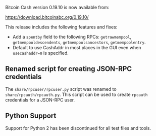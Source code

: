 Bitcoin Cash version 0.19.10 is now available from:

  <https://download.bitcoinabc.org/0.19.10/>

This release includes the following features and fixes:
  - Add a `spentby` field to the following RPCs: `getrawmempool`,
  `getmempooldescendents`, `getmempoolsancestors`, `getmempoolentry`.
  - Default to use CashAddr in most places in the GUI even when `usecashaddr=0` is specified.


Renamed script for creating JSON-RPC credentials
-----------------------------
The `share/rpcuser/rpcuser.py` script was renamed to `share/rpcauth/rpcauth.py`.
This script can be used to create `rpcauth` credentials for a JSON-RPC user.

Python Support
--------------

Support for Python 2 has been discontinued for all test files and tools.
